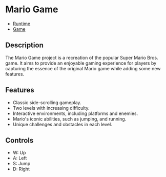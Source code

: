 # Mario Game

- [Runtime](https://samayass.github.io/mario1/)
- [Game](https://samayass.github.io/mario1/background1)

## Description
The Mario Game project is a recreation of the popular Super Mario Bros. game. It aims to provide an enjoyable gaming experience for players by capturing the essence of the original Mario game while adding some new features.

## Features
- Classic side-scrolling gameplay.
- Two levels with increasing difficulty.
- Interactive environments, including platforms and enemies.
- Mario's iconic abilities, such as jumping, and running.
- Unique challenges and obstacles in each level.

## Controls
- W: Up
- A: Left
- S: Jump
- D: Right
